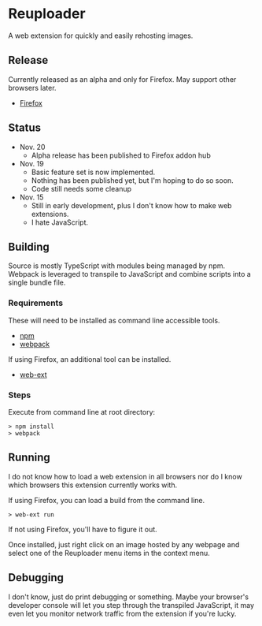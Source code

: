 # Reuploader

A web extension for quickly and easily rehosting images.

## Release

Currently released as an alpha and only for Firefox. May support other browsers later.

* [Firefox](https://addons.mozilla.org/en-US/firefox/addon/reuploader/)

## Status

* Nov. 20
  * Alpha release has been published to Firefox addon hub
* Nov. 19
  * Basic feature set is now implemented.
  * Nothing has been published yet, but I'm hoping to do so soon.
  * Code still needs some cleanup
* Nov. 15
  * Still in early development, plus I don't know how to make web extensions.
  * I hate JavaScript.

## Building

Source is mostly TypeScript with modules being managed by npm. Webpack is leveraged to transpile to JavaScript and combine scripts into a single bundle file.

### Requirements

These will need to be installed as command line accessible tools.

* [npm](https://www.npmjs.com/)
* [webpack](https://www.npmjs.com/package/webpack)

If using Firefox, an additional tool can be installed.

* [web-ext](https://www.npmjs.com/package/web-ext)

### Steps

Execute from command line at root directory:

    > npm install
    > webpack

## Running

I do not know how to load a web extension in all browsers nor do I know which browsers this extension currently works with.

If using Firefox, you can load a build from the command line.

    > web-ext run

If not using Firefox, you'll have to figure it out.

Once installed, just right click on an image hosted by any webpage and select one of the Reuploader menu items in the context menu.

## Debugging

I don't know, just do print debugging or something. Maybe your browser's developer console will let you step through the transpiled JavaScript, it may even let you monitor network traffic from the extension if you're lucky.